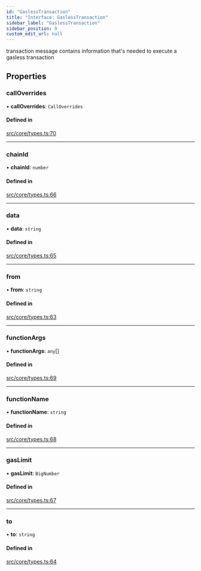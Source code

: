 ```yaml
---
id: "GaslessTransaction"
title: "Interface: GaslessTransaction"
sidebar_label: "GaslessTransaction"
sidebar_position: 0
custom_edit_url: null
---
```


transaction message contains information that's needed to execute a gasless transaction

## Properties

### callOverrides

• **callOverrides**: `CallOverrides`

#### Defined in

[src/core/types.ts:70](https://github.com/PrasoonPratham/nftlabs-sdk-ts/blob/68c3596/src/core/types.ts#L70)

---

### chainId

• **chainId**: `number`

#### Defined in

[src/core/types.ts:66](https://github.com/PrasoonPratham/nftlabs-sdk-ts/blob/68c3596/src/core/types.ts#L66)

---

### data

• **data**: `string`

#### Defined in

[src/core/types.ts:65](https://github.com/PrasoonPratham/nftlabs-sdk-ts/blob/68c3596/src/core/types.ts#L65)

---

### from

• **from**: `string`

#### Defined in

[src/core/types.ts:63](https://github.com/PrasoonPratham/nftlabs-sdk-ts/blob/68c3596/src/core/types.ts#L63)

---

### functionArgs

• **functionArgs**: `any`[]

#### Defined in

[src/core/types.ts:69](https://github.com/PrasoonPratham/nftlabs-sdk-ts/blob/68c3596/src/core/types.ts#L69)

---

### functionName

• **functionName**: `string`

#### Defined in

[src/core/types.ts:68](https://github.com/PrasoonPratham/nftlabs-sdk-ts/blob/68c3596/src/core/types.ts#L68)

---

### gasLimit

• **gasLimit**: `BigNumber`

#### Defined in

[src/core/types.ts:67](https://github.com/PrasoonPratham/nftlabs-sdk-ts/blob/68c3596/src/core/types.ts#L67)

---

### to

• **to**: `string`

#### Defined in

[src/core/types.ts:64](https://github.com/PrasoonPratham/nftlabs-sdk-ts/blob/68c3596/src/core/types.ts#L64)
